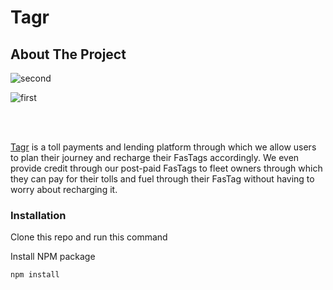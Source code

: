 # Tagr


## About The Project



![second](https://github.com/kanakdesai/Tagr22/assets/59912451/9500ad73-f57e-4ecc-aa6d-e547157b01da)

![first](https://github.com/kanakdesai/Tagr22/assets/59912451/5416876e-4011-4310-9910-fd662b3c6604)

<br/>
<br/>

<a href="tagr.co.in">Tagr</a> is a toll payments and lending platform through which we allow users to plan their journey and recharge their FasTags accordingly. We even provide credit through our post-paid FasTags to fleet owners through which they can pay for their tolls and fuel through their FasTag without having to worry about recharging it.



### Installation

Clone this repo and run this command


 Install NPM package
   ```sh
   npm install
   ```
